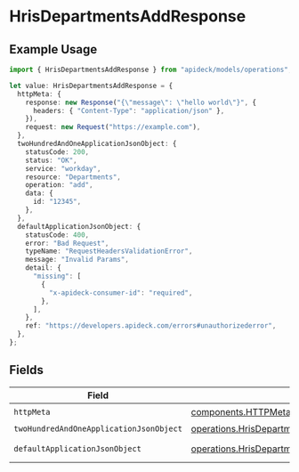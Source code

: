 # HrisDepartmentsAddResponse

## Example Usage

```typescript
import { HrisDepartmentsAddResponse } from "apideck/models/operations";

let value: HrisDepartmentsAddResponse = {
  httpMeta: {
    response: new Response("{\"message\": \"hello world\"}", {
      headers: { "Content-Type": "application/json" },
    }),
    request: new Request("https://example.com"),
  },
  twoHundredAndOneApplicationJsonObject: {
    statusCode: 200,
    status: "OK",
    service: "workday",
    resource: "Departments",
    operation: "add",
    data: {
      id: "12345",
    },
  },
  defaultApplicationJsonObject: {
    statusCode: 400,
    error: "Bad Request",
    typeName: "RequestHeadersValidationError",
    message: "Invalid Params",
    detail: {
      "missing": [
        {
          "x-apideck-consumer-id": "required",
        },
      ],
    },
    ref: "https://developers.apideck.com/errors#unauthorizederror",
  },
};
```

## Fields

| Field                                                                                                                                | Type                                                                                                                                 | Required                                                                                                                             | Description                                                                                                                          |
| ------------------------------------------------------------------------------------------------------------------------------------ | ------------------------------------------------------------------------------------------------------------------------------------ | ------------------------------------------------------------------------------------------------------------------------------------ | ------------------------------------------------------------------------------------------------------------------------------------ |
| `httpMeta`                                                                                                                           | [components.HTTPMetadata](../../models/components/httpmetadata.md)                                                                   | :heavy_check_mark:                                                                                                                   | N/A                                                                                                                                  |
| `twoHundredAndOneApplicationJsonObject`                                                                                              | [operations.HrisDepartmentsAddResponseBody](../../models/operations/hrisdepartmentsaddresponsebody.md)                               | :heavy_minus_sign:                                                                                                                   | Departments                                                                                                                          |
| `defaultApplicationJsonObject`                                                                                                       | [operations.HrisDepartmentsAddHrisDepartmentsResponseBody](../../models/operations/hrisdepartmentsaddhrisdepartmentsresponsebody.md) | :heavy_minus_sign:                                                                                                                   | Unexpected error                                                                                                                     |
